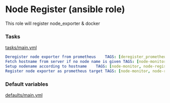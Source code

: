 # Node Register (ansible role)

This role will register node_exporter & docker


### Tasks

[tasks/main.yml](tasks/main.yml)

```yaml
Deregister node exporter from prometheus	TAGS: [deregister_prometheus, node-monitor, node-register, node_deregister]
Fetch hostname from server if no node name is given	TAGS: [node-monitor, node-register, node_register, register_prometheus]
Setup nodename according to hostname	TAGS: [node-monitor, node-register, node_register, register_prometheus]
Register node exporter as prometheus target	TAGS: [node-monitor, node-register, node_exporter, node_register, register_prometheus]
```

### Default variables

[defaults/main.yml](defaults/main.yml)

```yaml
```